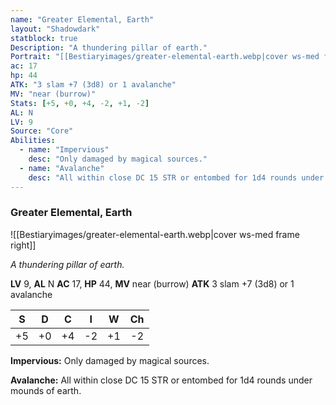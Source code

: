 ```yaml
---
name: "Greater Elemental, Earth"
layout: "Shadowdark"
statblock: true
Description: "A thundering pillar of earth."
Portrait: "[[Bestiaryimages/greater-elemental-earth.webp|cover ws-med frame right]]"
ac: 17
hp: 44
ATK: "3 slam +7 (3d8) or 1 avalanche"
MV: "near (burrow)"
Stats: [+5, +0, +4, -2, +1, -2]
AL: N
LV: 9
Source: "Core"
Abilities:
  - name: "Impervious"
    desc: "Only damaged by magical sources."
  - name: "Avalanche"
    desc: "All within close DC 15 STR or entombed for 1d4 rounds under mounds of earth."
---
```


### Greater Elemental, Earth

![[Bestiaryimages/greater-elemental-earth.webp|cover ws-med frame right]]

_A thundering pillar of earth._

**LV** 9, **AL** N
**AC** 17, **HP** 44, **MV** near (burrow)
**ATK** 3 slam +7 (3d8) or 1 avalanche

|  S  |  D  |  C  |  I  |  W  |  Ch  |
|:---:|:---:|:---:|:---:|:---:|:----:|
| +5 | +0 | +4 | -2 | +1 | -2 |

**Impervious:** Only damaged by magical sources.

**Avalanche:** All within close DC 15 STR or entombed for 1d4 rounds under mounds of earth.

